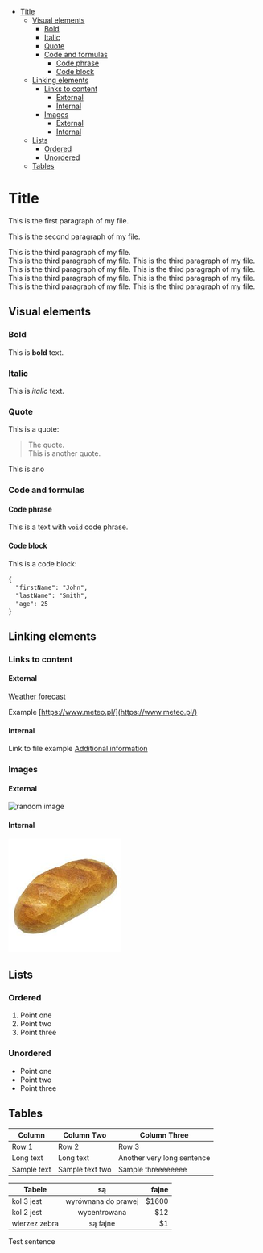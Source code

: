 - [Title](#title)
  - [Visual elements](#visual-elements)
    - [Bold](#bold)
    - [Italic](#italic)
    - [Quote](#quote)
    - [Code and formulas](#code-and-formulas)
      - [Code phrase](#code-phrase)
      - [Code block](#code-block)
  - [Linking elements](#linking-elements)
    - [Links to content](#links-to-content)
      - [External](#external)
      - [Internal](#internal)
    - [Images](#images)
      - [External](#external-1)
      - [Internal](#internal-1)
  - [Lists](#lists)
    - [Ordered](#ordered)
    - [Unordered](#unordered)
  - [Tables](#tables)








# Title

This is the first paragraph of my file. 

This is the second paragraph of my file. 

This is the third paragraph of my file.  
This is the third paragraph of my file. This is the third paragraph of my file. This is the third paragraph of my file. This is the third paragraph of my file. This is the third paragraph of my file. This is the third paragraph of my file. 
This is the third paragraph of my file. 
This is the third paragraph of my file. 


## Visual elements 

### Bold 

This is **bold** text. 

### Italic

This is *italic* text. 

### Quote

This is a quote:
> The quote.  
> This is another quote. 

This is ano

### Code and formulas 

#### Code phrase

This is a text with `void` code phrase.

#### Code block

This is a code block: 

```
{
  "firstName": "John",
  "lastName": "Smith",
  "age": 25
}
```


## Linking elements

### Links to content

#### External

[Weather forecast](https://www.meteo.pl/)

Example [https://www.meteo.pl/](https://www.meteo.pl/)

#### Internal 

Link to file example [Additional information](reference.md)

### Images

#### External 

![random image](https://picsum.photos/200)

#### Internal 

![bread](bread1.jpg "Bread")


## Lists

### Ordered

1. Point one
2. Point two
3. Point three


### Unordered

* Point one
* Point two
* Point three



## Tables

| Column      | Column Two      | Column Three               |
| ----------- | --------------- | -------------------------- |
| Row 1       | Row 2           | Row 3                      |
| Long text   | Long text       | Another very long sentence |
| Sample text | Sample text two | Sample threeeeeeee         |



| Tabele        |         są          | fajne |
| ------------- | :-----------------: | ----: |
| kol 3 jest    | wyrównana do prawej | $1600 |
| kol 2 jest    |    wycentrowana     |   $12 |
| wierzez zebra |      są fajne       |    $1 |

Test sentence


